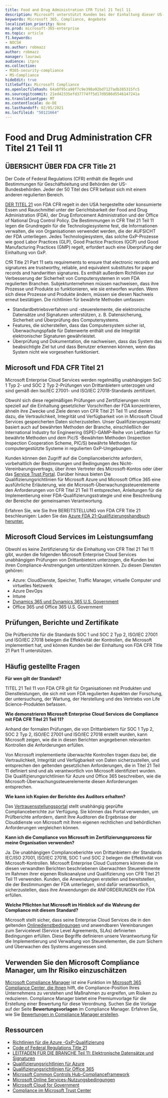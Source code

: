 ```yaml
---
title: Food and Drug Administration CFR Titel 21 Teil 11
description: Microsoft unterstützt Kunden bei der Einhaltung dieser US-Amerikanischen Vorschriften für die Verwaltung von Produkten und Rauschmittel.
keywords: Microsoft 365, Compliance, Angebote
localization_priority: None
ms.prod: microsoft-365-enterprise
ms.topic: article
f1.keywords:
- NOCSH
ms.author: robmazz
author: robmazz
manager: laurawi
audience: itpro
ms.collection:
- M365-security-compliance
- MS-Compliance
hideEdit: true
titleSuffix: Microsoft Compliance
ms.openlocfilehash: 64a0f95ca98f7c9e398a92bd7127adb385315fc5
ms.sourcegitcommit: 21ed42335efd37774ff5d17d9586d5546147241a
ms.translationtype: MT
ms.contentlocale: de-DE
ms.lasthandoff: 02/05/2021
ms.locfileid: "50121664"
---
```

# <a name="food-and-drug-administration-cfr-title-21-part-11"></a>Food and Drug Administration CFR Titel 21 Teil 11

## <a name="fda-cfr-title-21-overview"></a>ÜBERSICHT ÜBER FDA CFR Title 21

Der Code of Federal Regulations (CFR) enthält die Regeln und Bestimmungen für Geschäftsleitung und Behörden der US-Bundesbehörden. Jeder der 50 Titel des CFR befasst sich mit einem anderen regulierten Bereich.

[DER TITEL 21](https://aka.ms/FDA-CFR) von FDA CFR regelt in den USA hergestellte oder konsumierte Essen und Rauschmittel unter der Gerichtsbarkeit der Food and Drug Administration (FDA), der Drug Enforcement Administration und der Office of National Drug Control Policy. Die Bestimmungen in CFR Titel 21 Teil 11 legen die Grundregeln für die Technologiesysteme fest, die Informationen verwalten, die von Organisationen verwendet werden, die der AUFSICHT der FDA unterliegen. Jedes Technologiesystem, das solche GxP-Prozesse wie good Labor Practices (GLP), Good Practice Practices (GCP) und Good Manufacturing Practices (GMP) regelt, erfordert auch eine Überprüfung der Einhaltung von GxP.

CfR Title 21 Part 11 sets requirements to ensure that electronic records and signatures are trustworthy, reliable, and equivalent substitutes for paper records and handwritten signatures. Es enthält außerdem Richtlinien zur Verbesserung der Sicherheit von Computersystemen in vom FDA regulierten Branchen. Subjektunternehmen müssen nachweisen, dass ihre Prozesse und Produkte so funktionieren, wie sie entworfen wurden. Wenn sich diese Prozesse und Produkte ändern, müssen sie diesen Nachweis erneut bestätigen. Die richtlinien für bewährte Methoden umfassen:

- Standardbetriebsverfahren und -steuerelemente, die elektronische Datensätze und Signaturen unterstützen, z. B. Datensicherung, Sicherheit und Überprüfung des Computersystems.
- Features, die sicherstellen, dass das Computersystem sicher ist, Überwachungspfade für Datenwerte enthält und die Integrität elektronischer Signaturen gewährleistet.
- Überprüfung und Dokumentation, die nachweisen, dass das System das beabsichtigte Ziel tut und dass Benutzer erkennen können, wenn das System nicht wie vorgesehen funktioniert.

## <a name="microsoft-and-fda-cfr-title-21"></a>Microsoft und FDA CFR Titel 21

Microsoft Enterprise Cloud Services werden regelmäßig unabhängigen SoC 1 Typ 2- und SOC 2 Typ 2-Prüfungen von Drittanbietern unterzogen und sind gemäß den Iso/IEC 27001- und ISO/IEC 27018-Standards zertifiziert.

Obwohl sich diese regelmäßigen Prüfungen und Zertifizierungen nicht speziell auf die Einhaltung gesetzlicher Vorschriften der FDA konzentrieren, ähneln ihre Zwecke und Ziele denen von CFR Titel 21 Teil 11 und dienen dazu, die Vertraulichkeit, Integrität und Verfügbarkeit von in Microsoft Cloud Services gespeicherten Daten sicherzustellen. Unser Qualifizierungsansatz basiert auch auf bewährten Methoden der Branche, einschließlich der International Industry for Engineering (ISPE)-GAMP-Reihe von Leitfäden für bewährte Methoden und dem Pic/S -Bewährten Methoden (Inspection Inspection Cooperation Scheme, PIC/S) bewährte Methoden für computergestützte Systeme in regulierten GxP-Umgebungen.

Kunden können den Zugriff auf die Complianceberichte anfordern, vorbehaltlich der Bestimmungen und Bedingungen des Nicht-Vereinbarungsvertrags, über ihren Vertreter des Microsoft-Kontos oder über das [Service Trust Portal](https://aka.ms/stphelp). Darüber hinaus bieten Die Qualifizierungsrichtlinien für Microsoft Azure und Microsoft Office 365 eine ausführliche Erläuterung, wie die Microsoft-Überwachungssteuerelemente den Anforderungen von CFR Titel 21 Teil 11 entsprechen, Anleitungen für die Implementierung einer FDA-Qualifizierungsstrategie und eine Beschreibung der Bereiche der gemeinsamen Verantwortung.

Erfahren Sie, wie Sie Ihre BEREITSTELLUNG von FDA CFR Title 21 beschleunigen: Laden Sie das [Azure FDA 21-Qualifizierungshandbuch herunter.](https://go.microsoft.com/fwlink/p/?linkid=2086604)

## <a name="microsoft-in-scope-cloud-services"></a>Microsoft Cloud Services im Leistungsumfang

Obwohl es keine Zertifizierung für die Einhaltung von CFR Titel 21 Teil 11 gibt, wurden die folgenden Microsoft Enterprise Cloud Services unabhängigen Prüfungen von Drittanbietern unterzogen, die Kunden bei ihren Compliance-Anstrengungen unterstützen können. Zu diesen Diensten gehören:

- Azure: CloudDienste, Speicher, Traffic Manager, virtuelle Computer und virtuelles Netzwerk
- Azure DevOps
- Intune
- [Dynamics 365 und Dynamics 365 U.S. Government](https://aka.ms/d365-compliance-list)
- Office 365 und Office 365 U.S. Government

## <a name="audits-reports-and-certificates"></a>Prüfungen, Berichte und Zertifikate

Die Prüfberichte für die Standards SOC 1 und SOC 2 Typ 2, ISO/IEC 27001 und ISO/IEC 27018 belegen die Effektivität der Kontrollen, die Microsoft implementiert hat, und können Kunden bei der Einhaltung von FDA CFR Title 21 Part 11 unterstützen.

## <a name="frequently-asked-questions"></a>Häufig gestellte Fragen

**Für wen gilt der Standard?**

TITEL 21 Teil 11 von FDA CFR gilt für Organisationen mit Produkten und Dienstleistungen, die sich mit vom FDA regulierten Aspekten der Forschung, der untersuchung, der Wartung, der Herstellung und des Vertriebs von Life Science-Produkten befassen.

**Wie demonstrieren Microsoft Enterprise Cloud Services die Compliance mit FDA CFR Titel 21 Teil 11?**

Anhand der formalen Prüfungen, die von Drittanbietern für SOC 1 Typ 2, SOC 2 Typ 2, ISO/IEC 27001 und ISO/IEC 27018 erstellt wurden, kann Microsoft zeigen, wie die in diesen Berichten angegebenen relevanten Kontrollen die Anforderungen erfüllen.

Von Microsoft implementierte überwachte Kontrollen tragen dazu bei, die Vertraulichkeit, Integrität und Verfügbarkeit von Daten sicherzustellen, und entsprechen den geltenden gesetzlichen Anforderungen, die in Titel 21 Teil 11 definiert sind und als verantwortlich von Microsoft identifiziert wurden. Die Qualifizierungsrichtlinien für Azure und Office 365 beschreiben, wie die Microsoft-Überwachungssteuerelemente diesen Anforderungen entsprechen.

**Wie kann ich Kopien der Berichte des Auditors erhalten?**

Das [Vertrauensstellungsportal](https://aka.ms/stphelp) stellt unabhängig geprüfte Complianceberichte zur Verfügung. Sie können das Portal verwenden, um Prüfberichte anfordern, damit Ihre Auditoren die Ergebnisse der Clouddienste von Microsoft mit Ihren eigenen rechtlichen und behördlichen Anforderungen vergleichen können.

**Kann ich die Compliance von Microsoft im Zertifizierungsprozess für meine Organisation verwenden?**

Ja. Die unabhängigen Complianceberichte von Drittanbietern der Standards IEC/ISO 27001, ISO/IEC 27018, SOC 1 und SOC 2 belegen die Effektivität von Microsoft-Kontrollen. Microsoft Enterprise Cloud Customers können die in diesen verwandten Berichten beschriebenen überwachten Steuerelemente im Rahmen ihrer eigenen Risikoanalyse und Qualifizierung von CFR Titel 21 Teil 11 verwenden. Kunden, die Anwendungen erstellen und bereitstellen, die der Bestimmungen der FDA unterliegen, sind dafür verantwortlich, sicherzustellen, dass ihre Anwendungen die ANFORDERUNGEN der FDA erfüllen.

**Welche Pflichten hat Microsoft im Hinblick auf die Wahrung der Compliance mit diesem Standard?**

Microsoft stellt sicher, dass seine Enterprise Cloud Services die in den geltenden [Onlinedienstbedingungen](https://www.microsoftvolumelicensing.com/DocumentSearch.aspx?Mode=3&DocumentTypeId=31) und anwendbaren Vereinbarungen zum Servicelevel (Service Level Agreements, SLAs) definierten Bedingungen erfüllen. Diese Begriffe definieren unsere Verantwortung für die Implementierung und Verwaltung von Steuerelementen, die zum Sichern und Überwachen des Systems angemessen sind.

## <a name="use-microsoft-compliance-manager-to-assess-your-risk"></a>Verwenden Sie den Microsoft Compliance Manager, um Ihr Risiko einzuschätzen

[Microsoft Compliance Manager](/microsoft-365/compliance/compliance-manager) ist eine Funktion im [Microsoft 365 Compliance Center, die Ihnen](/microsoft-365/compliance/microsoft-365-compliance-center) hilft, die Compliance-Position Ihres Unternehmens zu verstehen und Maßnahmen zu ergreifen, um Risiken zu reduzieren. Compliance Manager bietet eine Premiumvorlage für die Erstellung einer Bewertung für diese Verordnung. Suchen Sie die Vorlage auf der Seite **Bewertungsvorlagen** im Compliance Manager. Erfahren Sie, wie Sie [Bewertungen in Compliance Manager erstellen](/microsoft-365/compliance/compliance-manager-assessments).

## <a name="resources"></a>Ressourcen

- [Richtlinien für die Azure -GxP-Qualifizierung](https://aka.ms/gxpcompliance)
- [Code of Federal Regulations Title 21](https://aka.ms/FDA-CFR)
- [LEITFADEN FÜR DIE BRANCHE Teil 11: Elektronische Datensätze und Signaturen](https://www.fda.gov/RegulatoryInformation/Guidances/ucm125067.htm)
- [Qualifizierungsrichtlinien für Azure](https://aka.ms/azurefda21cfrpart11qualguide)
- [Qualifizierungsrichtlinien für Office 365](https://aka.ms/o365-qualification-guideline)
- [Microsoft Common Controls Hub-Complianceframework](https://www.microsoft.com/trust-center/compliance/compliance-overview)
- [Microsoft Online Services-Nutzungsbedingungen](https://aka.ms/Online-Services-Terms)
- [Microsoft Cloud for Government](https://aka.ms/govt-cloud)
- [Compliance im Microsoft Trust Center](https://www.microsoft.com/trust-center/compliance/compliance-overview)
